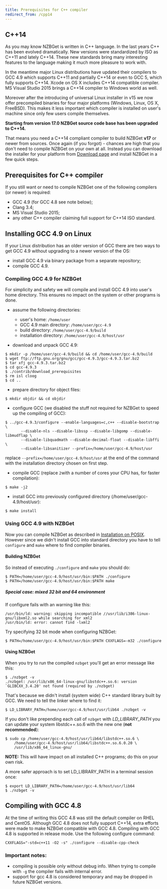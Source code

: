 ```yaml
---
title: Prerequisites for C++ compiler
redirect_from: /cpp14
---
```

## C++14
As you may know NZBGet is written in C++ language. In the last years C++ has been evolved dramatically. New versions were standardized by ISO as C++11 and lately C++14. These new standards bring many interesting features to the language making it much more pleasure to work with.

In the meantime major Linux distributions have updated their compilers to GCC 4.9 which supports C++11 and partially C++14 or even to GCC 5, which fully supports C++14. Xcode on OS X includes C++14 compatible compiler. MS Visual Studio 2015 brings a C++14 compiler to Windows world as well.

Moreover after the introducing of universal Linux installer in v15 we now offer precompiled binaries for four major platforms (Windows, Linux, OS X, FreeBSD). This makes it less important which compiler is installed on user's machine since only few users compile themselves.

**Starting from version 17.0 NZBGet source code base has been upgraded to C++14.**

That means you need a C++14 compliant compiler to build NZBGet **v17** or newer from sources. Once again (if you forgot) - chances are high that you don't need to compile NZBGet on your own at all. Instead you can download the installer for your platform from [Download page](https://nzbget-ng.github.io/download) and install NZBGet in a few quick steps.

## Prerequisites for C++ compiler
If you still want or need to compile NZBGet one of the following compilers (or newer) is required:
- GCC 4.9 (for GCC 4.8 see note below);
- Clang 3.4;
- MS Visual Studio 2015;
- any other C++ compiler claiming full support for C++14 ISO standard.

## Installing GCC 4.9 on Linux
If your Linux distribution has an older version of GCC there are two ways to get GCC 4.9 without upgrading to a newer version of the OS:
- install GCC 4.9 via binary package from a separate repository;
- compile GCC 4.9.

### Compiling GCC 4.9 for NZBGet
For simplicity and safety we will compile and install GCC 4.9 into user's home directory. This ensures no impact on the system or other programs is done.
- assume the following directories:
  - user's home: `/home/user`
  - GCC 4.9 main directory: `/home/user/gcc-4.9`
  - build directory: `/home/user/gcc-4.9/build`
  - installation directory: `/home/user/gcc-4.9/host/usr`

- download and unpack GCC 4.9:
 ```shell
$ mkdir -p /home/user/gcc-4.9/build && cd /home/user/gcc-4.9/build
$ wget ftp://ftp.gnu.org/gnu/gcc/gcc-4.9.3/gcc-4.9.3.tar.bz2
$ tar xfj gcc-4.9.3.tar.bz2
$ cd gcc-4.9.3
$ ./contrib/download_prerequisites
$ rm isl cloog
$ cd ..
```

- prepare directory for object files:
 ```shell
$ mkdir objdir && cd objdir
```

- configure GCC (we disabled the stuff not required for NZBGet to speed up the compiling of GCC):
 ```shell
$ ../gcc-4.9.3/configure --enable-languages=c,c++ --disable-bootstrap \
        --disable-nls --disable-libssp --disable-libgomp --disable-libmudflap \
        --disable-libquadmath --disable-decimal-float --disable-libffi \
        --disable-libsanitizer --prefix=/home/user/gcc-4.9/host/usr
```
 replace `--prefix=/home/user/gcc-4.9/host/usr` at the end of the command with the installation directory chosen on first step.

- compile GCC (replace `2`with a number of cores your CPU has, for faster compilation):
 ```shell
$ make -j2
```

- install GCC into previously configured directory (/home/user/gcc-4.9/host/usr):
 ```shell
$ make install
```

### Using GCC 4.9 with NZBGet
Now you can compile NZBGet as described in [Installation on POSIX](installation-on-posix). However since we didn't install GCC into standard directory you have to tell `configure` and `make` where to find compiler binaries.

#### Building NZBGet
So instead of executing `./configure` and `make` you should do:
 ```shell
$ PATH=/home/user/gcc-4.9/host/usr/bin:$PATH ./configure
$ PATH=/home/user/gcc-4.9/host/usr/bin:$PATH make
```

##### Special case: mixed 32 bit and 64 environment
If configure fails with an warning like this:
```shell
/usr/bin/ld: warning: skipping incompatible //usr/lib/i386-linux-gnu/libxml2.so while searching for xml2
/usr/bin/ld: error: cannot find -lxml2
```
Try specifying 32 bit mode when configuring NZBGet:
 ```shell
$ PATH=/home/user/gcc-4.9/host/usr/bin:$PATH CXXFLAGS=-m32 ./configure
```

#### Using NZBGet
When you try to run the compiled `nzbget` you'll get an error message like this:
```
$ ./nzbget -v
./nzbget: /usr/lib/x86_64-linux-gnu/libstdc++.so.6: version `GLIBCXX_3.4.20' not found (required by ./nzbget)
```

That's because we didn't install (system wide) C++ standard library built by GCC. We need to tell the linker where to find it:
```shell
$ LD_LIBRARY_PATH=/home/user/gcc-4.9/host/usr/lib64 ./nzbget -v
```

If you don't like prepending each call of `nzbget` with *LD_LIBRARY_PATH* you can update your system libstdc++.so.6 with the new one (**not recommended**):
```shell
$ sudo cp /home/user/gcc-4.9/host/usr/lib64/libstdc++.so.6 \
    /home/user/gcc-4.9/host/usr/lib64/libstdc++.so.6.0.20 \
    /usr/lib/x86_64_linux-gnu/
```

**NOTE:** This will have impact on all installed C++ programs; do this on your own risk.

A more safer approach is to set LD_LIBRARY_PATH in a terminal session once:
```shell
$ export LD_LIBRARY_PATH=/home/user/gcc-4.9/host/usr/lib64
$ ./nzbget -v
```

## Compiling with GCC 4.8
At the time of writing this GCC 4.8 was still the default compiler on RHEL and CentOS. Although GCC 4.8 does not fully support C++14, extra efforts were made to make NZBGet compatible with GCC 4.8. Compiling with GCC 4.8 is supported in release mode. Use the following configure command:
```shell
CXXFLAGS="-std=c++11 -O2 -s" ./configure --disable-cpp-check
```
### Important notes:
- compiling is possible only without debug info. When trying to compile with `-g` the compiler fails with internal error.
- support for gcc 4.8 is considered temporary and may be dropped in future NZBGet versions.

